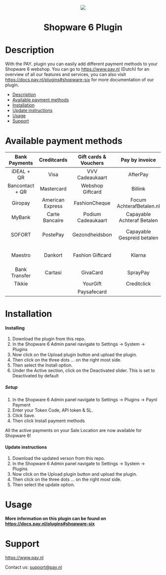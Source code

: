 <p align="center">
  <img src="https://www.pay.nl/uploads/1/brands/main_logo.png" />
</p>
<h1 align="center">Shopware 6 Plugin</h1>

# Description

With the PAY. plugin you can easily add different payment methods to your Shopware 6 webshop. You can go to https://www.pay.nl (Dutch) for an overview of all our features and services, you can also visit https://docs.pay.nl/plugins#shopware-six for more documentation of our plugin.

- [Description](#description)
- [Available payment methods](#available-payment-methods)
- [Installation](#installation)
- [Update instructions](#update-instructions)
- [Usage](#usage)
- [Support](#support)

# Available payment methods

Bank Payments  | Creditcards | Gift cards & Vouchers | Pay by invoice | Others | 
:-----------: | :-----------: | :-----------: | :-----------: | :-----------: |
iDEAL + QR |Visa | VVV Cadeaukaart | AfterPay | PayPal |
Bancontact + QR |  Mastercard | Webshop Giftcard | Billink | WeChatPay | 
Giropay |American Express | FashionCheque |Focum AchterafBetalen.nl | AmazonPay |
MyBank | Carte Bancaire | Podium Cadeaukaart | Capayable Achteraf Betalen | Cashly | 
SOFORT | PostePay | Gezondheidsbon | Capayable Gespreid betalen | Pay Fixed Price (phone) |
Maestro | Dankort | Fashion Giftcard | Klarna | Instore Payments (POS) |
Bank Transfer | Cartasi | GivaCard | SprayPay | Przelewy24 | 
| Tikkie | | YourGift | Creditclick | | 
| | | Paysafecard |

# Installation
#### Installing

1. Download the plugin from this repo.
2. In the Shopware 6 Admin panel navigate to Settings -> System -> Plugins
3. Now click on the Upload plugin button and upload the plugin.
4. Then click on the three dots ... on the right most side.
5. Then select the Install option.
6. Under the Active section, click on the Deactivated slider. This is set to Deactivated by default


##### Setup

1. In the Shopware 6 Admin panel navigate to Settings -> Plugins -> Paynl Payment
2. Enter your Token Code, API token & SL.
3. Click Save.
4. Then click Install payment methods

All the active payments on your Sale Location are now available for Shopware 6!


#### Update instructions

1. Download the updated verson from this repo.
2. In the Shopware 6 Admin panel navigate to Settings -> System -> Plugins
3. Now click on the Upload plugin button and upload the plugin.
4. Then click on the three dots ... on the right most side.
5. Then select the update option.

# Usage

**More information on this plugin can be found on https://docs.pay.nl/plugins#shopware-six**

# Support
https://www.pay.nl

Contact us: support@pay.nl
